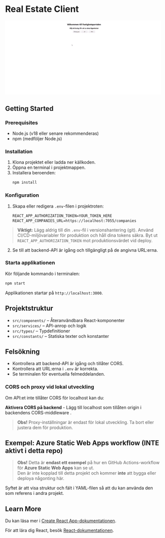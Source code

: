 # Real Estate Client
![Demo](./Demo.gif)
## Getting Started

### Prerequisites
- Node.js (v18 eller senare rekommenderas)
- npm (medföljer Node.js)

### Installation
1. Klona projektet eller ladda ner källkoden.
2. Öppna en terminal i projektmappen.
3. Installera beroenden:
	```bash
	npm install
	```

### Konfiguration
1. Skapa eller redigera `.env`-filen i projektroten:
	```env
	REACT_APP_AUTHORIZATION_TOKEN=YOUR_TOKEN_HERE
	REACT_APP_COMPANIES_URL=https://localhost:7055/companies
	```
  > **Viktigt:** Lägg aldrig till din `.env`-fil i versionshantering (git). Använd CI/CD-miljövariabler för produktion och håll dina tokens säkra.
  > Byt ut `REACT_APP_AUTHORIZATION_TOKEN` mot produktionsvärdet vid deploy.

2. Se till att backend-API är igång och tillgängligt på de angivna URL:erna.

### Starta applikationen
Kör följande kommando i terminalen:
```bash
npm start
```
Applikationen startar på `http://localhost:3000`.

## Projektstruktur
- `src/components/` – Återanvändbara React-komponenter
- `src/services/` – API-anrop och logik
- `src/types/` – Typdefinitioner
- `src/constants/` – Statiska texter och konstanter

## Felsökning
- Kontrollera att backend-API är igång och tillåter CORS.
- Kontrollera att URL:erna i `.env` är korrekta.
- Se terminalen för eventuella felmeddelanden.

### CORS och proxy vid lokal utveckling

Om API:et inte tillåter CORS för localhost kan du:

**Aktivera CORS på backend**
	- Lägg till localhost som tillåten origin i backendens CORS-middleware .

> **Obs!** Proxy-inställningar är endast för lokal utveckling. Ta bort eller justera dem för produktion.

## Exempel: Azure Static Web Apps workflow (INTE aktivt i detta repo)

> **Obs!** Detta är **endast ett exempel** på hur en GitHub Actions-workflow för **Azure Static Web Apps** kan se ut.  
> Den är inte kopplad till detta projekt och kommer **inte** att bygga eller deploya någonting här.

Syftet är att visa struktur och fält i YAML-filen så att du kan använda den som referens i andra projekt.


## Learn More

Du kan läsa mer i [Create React App-dokumentationen](https://create-react-app.dev/docs/getting-started).

För att lära dig React, besök [React-dokumentationen](https://react.dev/).
